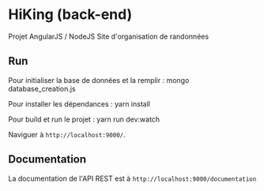 # HiKing (back-end)

Projet AngularJS / NodeJS
Site d'organisation de randonnées

## Run

Pour initialiser la base de données et la remplir :
mongo database_creation.js

Pour installer les dépendances :
yarn install

Pour build et run le projet :
yarn run dev:watch

Naviguer à `http://localhost:9000/`.

## Documentation
La documentation de l'API REST est à `http://localhost:9000/documentation`
